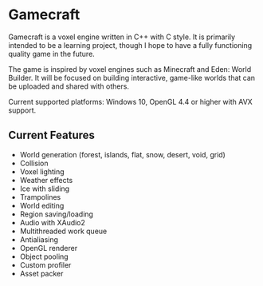 # Gamecraft
Gamecraft is a voxel engine written in C++ with C style. It is primarily intended to be a learning project, though I hope to have a fully functioning quality game in the future.

The game is inspired by voxel engines such as Minecraft and Eden: World Builder. It will be focused on building interactive, game-like worlds that can be uploaded and shared with others.

Current supported platforms: Windows 10, OpenGL 4.4 or higher with AVX support.

## Current Features ##
- World generation (forest, islands, flat, snow, desert, void, grid)
- Collision
- Voxel lighting
- Weather effects
- Ice with sliding
- Trampolines
- World editing
- Region saving/loading
- Audio with XAudio2
- Multithreaded work queue
- Antialiasing
- OpenGL renderer
- Object pooling
- Custom profiler
- Asset packer
